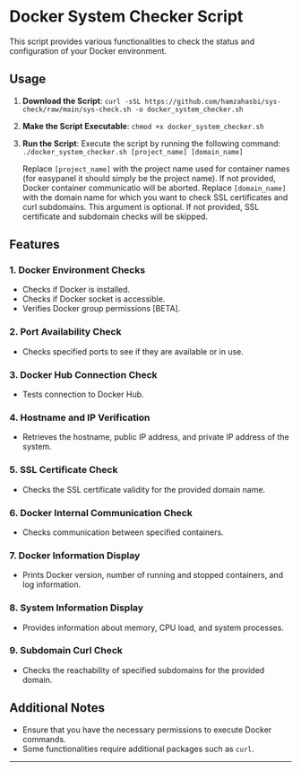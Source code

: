 
# Docker System Checker Script

This script provides various functionalities to check the status and configuration of your Docker environment.

## Usage

1.  **Download the Script**:
 `curl -sSL https://github.com/hamzahasbi/sys-check/raw/main/sys-check.sh -o docker_system_checker.sh`

3.  **Make the Script Executable**:
    `chmod +x docker_system_checker.sh`

4.  **Run the Script**: Execute the script by running the following command:
    `./docker_system_checker.sh [project_name] [domain_name]`

    Replace `[project_name]` with the project name used for container names (for easypanel it should simply be the project name). If not provided, Docker container communicatio will be aborted.
    Replace `[domain_name]` with the domain name for which you want to check SSL certificates and curl subdomains. This argument is optional. If not provided, SSL certificate and subdomain checks will be skipped.


## Features

### 1. Docker Environment Checks

-   Checks if Docker is installed.
-   Checks if Docker socket is accessible.
-   Verifies Docker group permissions [BETA].

### 2. Port Availability Check

-   Checks specified ports to see if they are available or in use.

### 3. Docker Hub Connection Check

-   Tests connection to Docker Hub.

### 4. Hostname and IP Verification

-   Retrieves the hostname, public IP address, and private IP address of the system.

### 5. SSL Certificate Check

-   Checks the SSL certificate validity for the provided domain name.

### 6. Docker Internal Communication Check

-   Checks communication between specified containers.

### 7. Docker Information Display

-   Prints Docker version, number of running and stopped containers, and log information.

### 8. System Information Display

-   Provides information about memory, CPU load, and system processes.

### 9. Subdomain Curl Check

-   Checks the reachability of specified subdomains for the provided domain.

## Additional Notes

-   Ensure that you have the necessary permissions to execute Docker commands.
-   Some functionalities require additional packages such as `curl`.
----------
